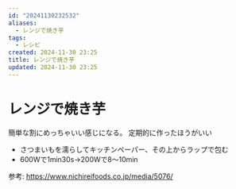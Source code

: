 ```yaml
---
id: "20241130232532"
aliases:
  - レンジで焼き芋
tags:
  - レシピ
created: 2024-11-30 23:25
title: レンジで焼き芋
updated: 2024-11-30 23:25
---
```


# レンジで焼き芋

簡単な割にめっちゃいい感じになる。
定期的に作ったほうがいい

- さつまいもを濡らしてキッチンペーパー、その上からラップで包む
- 600Wで1min30s→200Wで8〜10min

参考: https://www.nichireifoods.co.jp/media/5076/
